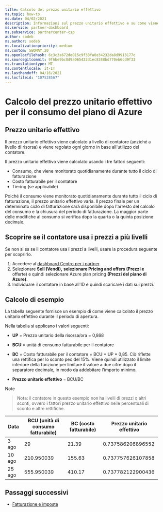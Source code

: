 ```yaml
---
title: Calcolo del prezzo unitario effettivo
ms.topic: how-to
ms.date: 04/02/2021
description: Informazioni sul prezzo unitario effettivo e su come viene calcolato. Questo articolo include anche un calcolo di esempio.
ms.service: partner-dashboard
ms.subservice: partnercenter-csp
author: sodeb
ms.author: sodeb
ms.localizationpriority: medium
ms.custom: SEOMAY.20
ms.openlocfilehash: 6c3c3a672de015c9f38fa0e34232da8d9913177c
ms.sourcegitcommit: 9f6be9bc8d9a065422d1ec8388bd770eb6cd9f33
ms.translationtype: MT
ms.contentlocale: it-IT
ms.lasthandoff: 04/16/2021
ms.locfileid: "107528567"
---
```

# <a name="effective-unit-price-calculation-for-azure-plan-consumption"></a>Calcolo del prezzo unitario effettivo per il consumo del piano di Azure

## <a name="the-effective-unit-price"></a>Prezzo unitario effettivo

Il prezzo unitario effettivo viene calcolato a livello di contatore (anziché a livello di risorsa) e viene regolato ogni giorno in base all'utilizzo del contatore.

Il prezzo unitario effettivo viene calcolato usando i tre fattori seguenti:

- Consumo, che viene monitorato quotidianamente durante tutto il ciclo di fatturazione
- Costo fatturabile per il contatore
- Tiering (se applicabile)

Poiché il consumo viene monitorato quotidianamente durante tutto il ciclo di fatturazione, il prezzo unitario effettivo varia. Il prezzo finale per un determinato ciclo di fatturazione sarà disponibile dopo l'arresto del calcolo del consumo e la chiusura del periodo di fatturazione. La maggior parte delle modifiche al consumo si verifica dopo la quarta o la quinta posizione decimale.

## <a name="find-out-whether-your-meter-uses-tiered-pricing"></a>Scoprire se il contatore usa i prezzi a più livelli

Se non si sa se il contatore usa i prezzi a livelli, usare la procedura seguente per scoprirlo. 

1. Accedere al [dashboard Centro per i partner](https://partner.microsoft.com/dashboard/).
2. Selezionare **Sell (Vendi),** **selezionare Pricing and offers (Prezzi e** offerte) e quindi selezionare Azure plan pricing **(Prezzi del piano di Azure).**
3. Individuare il contatore in base all'ID e quindi scaricare i dati sui prezzi. 

## <a name="sample-calculation"></a>Calcolo di esempio

La tabella seguente fornisce un esempio di come viene calcolato il prezzo unitario effettivo durante il periodo di apertura.

Nella tabella si applicano i valori seguenti: 

- **UP** = Prezzo unitario della risorsa/ora = 0,868

- **BCU** = unità di consumo fatturabile per il contatore

- **BC** = Costo fatturabile per il contatore = BCU * UP * 0,85. Ciò riflette una rettifica per lo sconto pec del 15%. Viene quindi utilizzato il limite inferiore della funzione per limitare il valore a due cifre dopo il separatore decimale, in modo da addebitare l'importo minimo. 

- **Prezzo unitario effettivo** = BCU/BC

>[!NOTE]

>Nota: il contatore in questo esempio non ha livelli di prezzi o altri sconti, ovvero i fattori prezzo unitario effettivo nelle percentuali di sconto e altre rettifiche.


| Data | BCU (unità di consumo fatturabile) | BC (costo fatturabile) | Prezzo unitario effettivo |
| ------ | ----------- | ----------- | ----------- |  
| 3 ago | 29 | 21.39 | 0.737586206896552 |
| 10 ago | 210.950039 | 155.63 | 0.737757626107858 |
| 25 ago | 555.950039 | 410.17 | 0.737782122900436 |

## <a name="next-steps"></a>Passaggi successivi

- [Fatturazione e imposte](billing.md)

